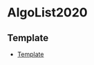 # AlgoList2020
## Template
* [Template](https://github.com/Skeef79/AlgoList2020/blob/main/template.cpp)
